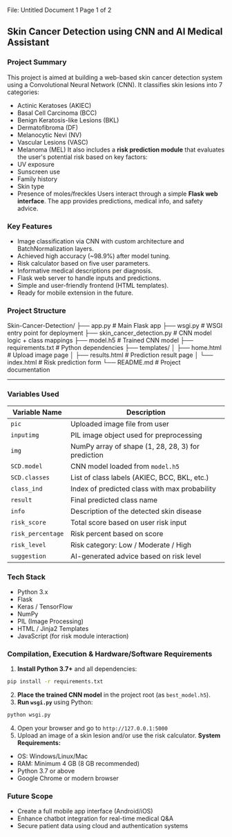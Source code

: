 File: Untitled Document 1
Page 1 of 2
## Skin Cancer Detection using CNN and AI Medical Assistant
### Project Summary
This project is aimed at building a web-based skin cancer detection system using a
Convolutional Neural Network (CNN). It classifies skin lesions into 7 categories:
- Actinic Keratoses (AKIEC)
- Basal Cell Carcinoma (BCC)
- Benign Keratosis-like Lesions (BKL)
- Dermatofibroma (DF)
- Melanocytic Nevi (NV)
- Vascular Lesions (VASC)
- Melanoma (MEL)
It also includes a **risk prediction module** that evaluates the user's potential risk
based on key factors:
- UV exposure
- Sunscreen use
- Family history
- Skin type
- Presence of moles/freckles
Users interact through a simple **Flask web interface**. The app provides predictions,
medical info, and safety advice.
### Key Features
- Image classification via CNN with custom architecture and BatchNormalization layers.
- Achieved high accuracy (~98.9%) after model tuning.
- Risk calculator based on five user parameters.
- Informative medical descriptions per diagnosis.
- Flask web server to handle inputs and predictions.
- Simple and user-friendly frontend (HTML templates).
- Ready for mobile extension in the future.
### Project Structure
Skin-Cancer-Detection/ ├── app.py # Main Flask app ├── wsgi.py # WSGI entry point for deployment ├── skin_cancer_detection.py # CNN model logic + class mappings ├── model.h5 # Trained CNN model ├── requirements.txt # Python dependencies ├── templates/ │ ├── home.html # Upload image page │ ├── results.html # Prediction result page │ └── index.html # Risk prediction form └── README.md # Project documentation


---

### Variables Used

| **Variable Name**   | **Description** |
|---------------------|-----------------|
| `pic`               | Uploaded image file from user |
| `inputimg`          | PIL image object used for preprocessing |
| `img`               | NumPy array of shape (1, 28, 28, 3) for prediction |
| `SCD.model`         | CNN model loaded from `model.h5` |
| `SCD.classes`       | List of class labels (AKIEC, BCC, BKL, etc.) |
| `class_ind`         | Index of predicted class with max probability |
| `result`            | Final predicted class name |
| `info`              | Description of the detected skin disease |
| `risk_score`        | Total score based on user risk input |
| `risk_percentage`   | Risk percent based on score |
| `risk_level`        | Risk category: Low / Moderate / High |
| `suggestion`        | AI-generated advice based on risk level |



### Tech Stack
- Python 3.x
- Flask
- Keras / TensorFlow
- NumPy
- PIL (Image Processing)
- HTML / Jinja2 Templates
- JavaScript (for risk module interaction)

### Compilation, Execution & Hardware/Software Requirements
1. **Install Python 3.7+** and all dependencies:
```bash
pip install -r requirements.txt
```
2. **Place the trained CNN model** in the project root (as `best_model.h5`).
3. **Run `wsgi.py`** using Python:
```bash
python wsgi.py
```
4. Open your browser and go to `http://127.0.0.1:5000`
5. Upload an image of a skin lesion and/or use the risk calculator.
**System Requirements:**
- OS: Windows/Linux/Mac
- RAM: Minimum 4 GB (8 GB recommended)
- Python 3.7 or above
- Google Chrome or modern browser
### Future Scope
- Create a full mobile app interface (Android/iOS)
- Enhance chatbot integration for real-time medical Q&A
- Secure patient data using cloud and authentication systems
